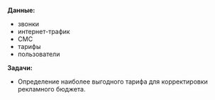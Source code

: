 **Данные:**

 - звонки
 - интернет-трафик
 - СМС
 - тарифы
 - пользователи

**Задачи:**
 - Определение наиболее выгодного тарифа для корректировки рекламного бюджета.

